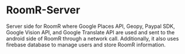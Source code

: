 # RoomR-Server
Server side for RoomR where Google Places API, Geopy, Paypal SDK, Google Vision API, and Google Translate API are used and sent to the android side of RoomR through a network call. Additionally, it also uses firebase database to manage users and store RoomR information.

